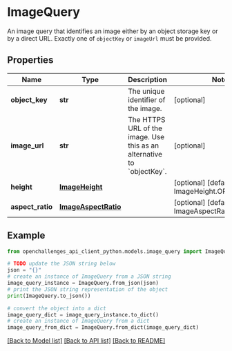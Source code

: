 # ImageQuery

An image query that identifies an image either by an object storage key or by a direct URL. Exactly one of `objectKey` or `imageUrl` must be provided.

## Properties

| Name             | Type                                        | Description                                                                      | Notes                                             |
| ---------------- | ------------------------------------------- | -------------------------------------------------------------------------------- | ------------------------------------------------- |
| **object_key**   | **str**                                     | The unique identifier of the image.                                              | [optional]                                        |
| **image_url**    | **str**                                     | The HTTPS URL of the image. Use this as an alternative to &#x60;objectKey&#x60;. | [optional]                                        |
| **height**       | [**ImageHeight**](ImageHeight.md)           |                                                                                  | [optional] [default to ImageHeight.ORIGINAL]      |
| **aspect_ratio** | [**ImageAspectRatio**](ImageAspectRatio.md) |                                                                                  | [optional] [default to ImageAspectRatio.ORIGINAL] |

## Example

```python
from openchallenges_api_client_python.models.image_query import ImageQuery

# TODO update the JSON string below
json = "{}"
# create an instance of ImageQuery from a JSON string
image_query_instance = ImageQuery.from_json(json)
# print the JSON string representation of the object
print(ImageQuery.to_json())

# convert the object into a dict
image_query_dict = image_query_instance.to_dict()
# create an instance of ImageQuery from a dict
image_query_from_dict = ImageQuery.from_dict(image_query_dict)
```

[[Back to Model list]](../README.md#documentation-for-models) [[Back to API list]](../README.md#documentation-for-api-endpoints) [[Back to README]](../README.md)
